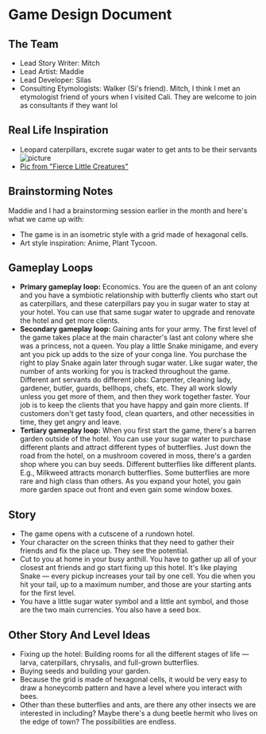 # Game Design Document

## The Team
- Lead Story Writer: Mitch  
- Lead Artist: Maddie  
- Lead Developer: Silas  
- Consulting Etymologists: Walker (Si's friend). Mitch, I think I met an etymologist friend of yours when I visited Cali. They are welcome to join as consultants if they want lol  

## Real Life Inspiration
- Leopard caterpillars, excrete sugar water to get ants to be their servants
![picture](https://cdn.kloofconservancy.org.za/le/wp-content/uploads/2021/01/29130058/Leopards-Echo-Steve-Woodhall-butterflies-mutualism-Spotted-Hairtail-honey-gland.jpg)
- [Pic from "Fierce Little Creatures"](https://le.kloofconservancy.org.za/fierce-little-creatures-butterfly-ant-mutualism/)

## Brainstorming Notes
Maddie and I had a brainstorming session earlier in the month and here's what we came up with:  
- The game is in an isometric style with a grid made of hexagonal cells.  
- Art style inspiration: Anime, Plant Tycoon.  

## Gameplay Loops
- **Primary gameplay loop:** Economics. You are the queen of an ant colony and you have a symbiotic relationship with butterfly clients who start out as caterpillars, and these caterpillars pay you in sugar water to stay at your hotel. You can use that same sugar water to upgrade and renovate the hotel and get more clients.  
- **Secondary gameplay loop:** Gaining ants for your army. The first level of the game takes place at the main character's last ant colony where she was a princess, not a queen. You play a little Snake minigame, and every ant you pick up adds to the size of your conga line. You purchase the right to play Snake again later through sugar water. Like sugar water, the number of ants working for you is tracked throughout the game. Different ant servants do different jobs: Carpenter, cleaning lady, gardener, butler, guards, bellhops, chefs, etc. They all work slowly unless you get more of them, and then they work together faster. Your job is to keep the clients that you have happy and gain more clients. If customers don't get tasty food, clean quarters, and other necessities in time, they get angry and leave.  
- **Tertiary gameplay loop:** When you first start the game, there's a barren garden outside of the hotel. You can use your sugar water to purchase different plants and attract different types of butterflies. Just down the road from the hotel, on a mushroom covered in moss, there's a garden shop where you can buy seeds. Different butterflies like different plants. E.g., Milkweed attracts monarch butterflies. Some butterflies are more rare and high class than others. As you expand your hotel, you gain more garden space out front and even gain some window boxes.  

## Story
- The game opens with a cutscene of a rundown hotel.  
- Your character on the screen thinks that they need to gather their friends and fix the place up. They see the potential.  
- Cut to you at home in your busy anthill. You have to gather up all of your closest ant friends and go start fixing up this hotel. It's like playing Snake — every pickup increases your tail by one cell. You die when you hit your tail, up to a maximum number, and those are your starting ants for the first level.  
- You have a little sugar water symbol and a little ant symbol, and those are the two main currencies. You also have a seed box.  

## Other Story And Level Ideas
- Fixing up the hotel: Building rooms for all the different stages of life — larva, caterpillars, chrysalis, and full-grown butterflies.  
- Buying seeds and building your garden.  
- Because the grid is made of hexagonal cells, it would be very easy to draw a honeycomb pattern and have a level where you interact with bees.  
- Other than these butterflies and ants, are there any other insects we are interested in including? Maybe there's a dung beetle hermit who lives on the edge of town? The possibilities are endless.  
